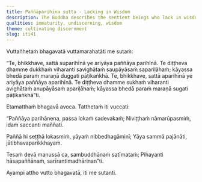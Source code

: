 ```yaml
---
title: Paññāparihīna sutta - Lacking in Wisdom
description: The Buddha describes the sentient beings who lack in wisdom as truly deprived, dwelling in suffering, annoyance, hardship, and distress.
qualities: immaturity, undiscerning, wisdom
theme: cultivating discernment
slug: iti41
---
```


Vuttañhetaṁ bhagavatā vuttamarahatāti me sutaṁ:

“Te, bhikkhave, sattā suparihīnā ye ariyāya paññāya parihīnā. Te diṭṭheva dhamme dukkhaṁ viharanti savighātaṁ saupāyāsaṁ sapariḷāhaṁ; kāyassa bhedā paraṁ maraṇā duggati pāṭikaṅkhā. Te, bhikkhave, sattā aparihīnā ye ariyāya paññāya aparihīnā. Te diṭṭheva dhamme sukhaṁ viharanti avighātaṁ anupāyāsaṁ apariḷāhaṁ; kāyassa bhedā paraṁ maraṇā sugati pāṭikaṅkhā”ti.

Etamatthaṁ bhagavā avoca. Tatthetaṁ iti vuccati:

“Paññāya parihānena,
passa lokaṁ sadevakaṁ;
Niviṭṭhaṁ nāmarūpasmiṁ,
idaṁ saccanti maññati.

Paññā hi seṭṭhā lokasmiṁ,
yāyaṁ nibbedhagāminī;
Yāya sammā pajānāti,
jātibhavaparikkhayaṁ.

Tesaṁ devā manussā ca,
sambuddhānaṁ satīmataṁ;
Pihayanti hāsapaññānaṁ,
sarīrantimadhārinan”ti.

Ayampi attho vutto bhagavatā, iti me sutanti.
